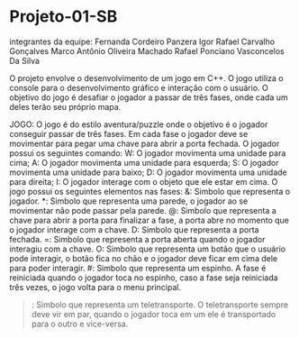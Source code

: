 # Projeto-01-SB
integrantes da equipe:
Fernanda Cordeiro Panzera
Igor Rafael Carvalho Gonçalves
Marco Antônio Oliveira Machado
Rafael Ponciano Vasconcelos Da Silva

 O projeto envolve o desenvolvimento de um jogo em C++. O jogo utiliza o console para o desenvolvimento gráfico e interação com o usuário. O objetivo do jogo é desafiar o jogador a passar de três fases, onde cada um deles terão seu próprio mapa.
 
 JOGO:
     O jogo é do estilo aventura/puzzle onde o objetivo é o jogador conseguir passar de três fases. Em cada fase o jogador deve se movimentar para pegar uma chave para abrir a porta fechada.
     O jogador possui os seguintes comando:
W: O jogador movimenta uma unidade para cima;
A: O jogador movimenta uma unidade para esquerda;
S: O jogador movimenta uma unidade para baixo;
D: O jogador movimenta uma unidade para direita;
I: O jogador interage com o objeto que ele estar em cima.
     O jogo possui os seguintes elementos nas fases:
&: Simbolo que representa o jogador.
*: Simbolo que representa uma parede, o jogador ao se movimentar não pode passar pela parede.
@: Simbolo que representa a chave para abrir a porta para finalizar a fase, a porta abre no momento que o jogador interage com a chave.
D: Simbolo que representa a porta fechada.
=: Simbolo que representa a porta aberta quando o jogador interagiu com a chave.
O: Simbolo que representa um botão que o usuário pode interagir, o botão fica no chão e o jogador deve ficar em cima dele para poder interagir.
#: Simbolo que representa um espinho. A fase é reiniciada quando o jogador toca no espinho, caso a fase seja reiniciada três vezes, o jogo volta para o menu principal.
>: Simbolo que representa um teletransporte. O teletransporte sempre deve vir em par, quando o jogador toca em um ele é transportado para o outro e vice-versa.
